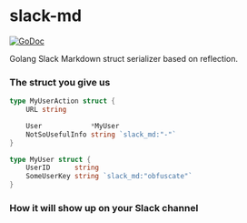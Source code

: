 # slack-md

[![GoDoc](https://godoc.org/github.com/inloco/slack-md?status.svg)](https://godoc.org/github.com/inloco/slack-md)

Golang Slack Markdown struct serializer based on reflection.

### The struct you give us 

```go
type MyUserAction struct {
	URL string

	User            *MyUser
	NotSoUsefulInfo string `slack_md:"-"`
}

type MyUser struct {
	UserID      string
	SomeUserKey string `slack_md:"obfuscate"`
}
```

### How it will show up on your Slack channel


